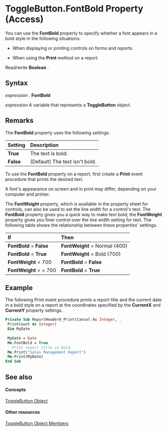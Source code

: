 
# ToggleButton.FontBold Property (Access)

You can use the  **FontBold** property to specify whether a font appears in a bold style in the following situations:


- When displaying or printing controls on forms and reports.
    
- When using the  **Print** method on a report.
    

 Read/write **Boolean** .


## Syntax

 _expression_ . **FontBold**

 _expression_ A variable that represents a **ToggleButton** object.


## Remarks

The  **FontBold** property uses the following settings.



|**Setting**|**Description**|
|:-----|:-----|
| **True**|The text is bold.|
| **False**|(Default) The text isn't bold.|
To use the  **FontBold** property on a report, first create a **Print** event procedure that prints the desired text.

A font's appearance on screen and in print may differ, depending on your computer and printer.

The  **FontWeight** property, which is available in the property sheet for controls, can also be used to set the line width for a control's text. The **FontBold** property gives you a quick way to make text bold; the **FontWeight** property gives you finer control over the line width setting for text. The following table shows the relationship between these properties' settings.



|**If**|**Then**|
|:-----|:-----|
| **FontBold** = **False**| **FontWeight** = Normal (400)|
| **FontBold** = **True**| **FontWeight** = Bold (700)|
| **FontWeight** < 700| **FontBold** = **False**|
| **FontWeight** > = 700| **FontBold** = **True**|

## Example

The following Print event procedure prints a report title and the current date in a bold style on a report at the coordinates specified by the  **CurrentX** and **CurrentY** property settings.


```vb
Private Sub ReportHeader0_Print(Cancel As Integer, _ 
 PrintCount As Integer) 
 Dim MyDate 
 
 MyDate = Date 
 Me.FontBold = True 
 ' Print report title in bold. 
 Me.Print("Sales Management Report") 
 Me.Print(MyDate) 
End Sub
```


## See also


#### Concepts


[ToggleButton Object](1c20d809-d7db-e096-4328-ebb4d79e770e.md)
#### Other resources


[ToggleButton Object Members](487101e7-c090-eb79-3671-5c9ce86cb6b0.md)

